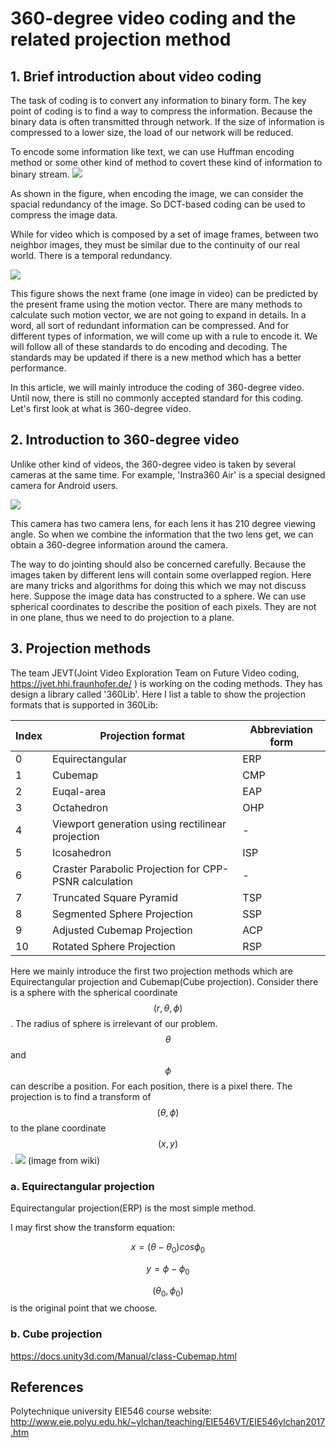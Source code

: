 # 360-degree video coding and the related projection method

## 1. Brief introduction about video coding

The task of coding is to convert any information to binary form. The key point of coding is to find a way to compress the information. Because the binary data is often transmitted through network. If the size of information is compressed to a lower size, the load of our network will be reduced.

To encode some information like text, we can use Huffman encoding method or some other kind of method to covert these kind of information to binary stream.
![](/assets/video_compression.PNG)

As shown in the figure, when encoding the image, we can consider the spacial redundancy of the image. So DCT-based coding can be used to compress the image data. 

While for video which is composed by a set of image frames, between two neighbor images, they must be similar due to the continuity of our real world. There is a temporal redundancy. 

![](/assets/video_compression_process.PNG)

This figure shows the next frame (one image in video) can be predicted by the present frame using the motion vector. There are many methods to calculate such motion vector, we are not going to expand in details. In a word, all sort of redundant information can be compressed. And for different types of information, we will come up with a rule to encode it. We will follow all of these standards to do encoding and decoding. 
The standards may be updated if there is a new method which has a better performance. 

In this article, we will mainly introduce the coding of 360-degree video. Until now, there is still no commonly accepted standard for this coding. Let's first look at what is 360-degree video.




## 2. Introduction to 360-degree video

Unlike other kind of videos, the 360-degree video is taken by several cameras at the same time. For example, 'Instra360 Air' is a special designed camera for Android users. 

![](/assets/Instra360AirCamera.jpg)

This camera has two camera lens, for each lens it has 210 degree viewing angle. So when we combine the information that the two lens get, we can obtain a 360-degree information around the camera.

The way to do jointing should also be concerned carefully. Because the images taken by different lens will contain some overlapped region. Here are many tricks and algorithms for doing this which we may not discuss here. Suppose the image data has constructed to a sphere. We can use spherical coordinates to describe the position of each pixels. They are not in one plane, thus we need to do projection to a plane.


## 3. Projection methods
The team JEVT(Joint Video Exploration Team on Future Video coding, https://jvet.hhi.fraunhofer.de/
) is working on the coding methods. They has design a library called '360Lib'. Here I list a table to show the projection formats that is supported in 360Lib:

|Index|Projection format|Abbreviation form|
|----|----|---|
|0|Equirectangular|ERP|
|1|Cubemap|CMP|
|2|Euqal-area|EAP|
|3|Octahedron|OHP|
|4|Viewport generation using rectilinear projection|-|
|5|Icosahedron|ISP|
|6|Craster Parabolic Projection for CPP-PSNR calculation|-|
|7|Truncated Square Pyramid|TSP|
|8|Segmented Sphere Projection|SSP|
|9|Adjusted Cubemap Projection|ACP|
|10|Rotated Sphere Projection|RSP|


Here we mainly introduce the first two projection methods which are Equirectangular projection and Cubemap(Cube projection). 
Consider there is a sphere with the spherical coordinate $$(r, \theta, \phi)$$. The radius of sphere is irrelevant of our problem. $$\theta$$ and $$\phi$$ can describe a position. For each position, there is a pixel there. The projection is to find a transform of $$(\theta, \phi)$$ to the plane coordinate $$(x, y)$$.
![](/assets/640px-3D_Spherical.svg.png)
(image from wiki)


### a. Equirectangular projection
Equirectangular projection(ERP) is the most simple method. 

I may first show the transform equation:

$$
x=(\theta-\theta_0)cos\phi_0
$$

$$
y=\phi-\phi_0
$$


$$(\theta_0, \phi_0)$$ is the original point that we choose. 

### b. Cube projection

https://docs.unity3d.com/Manual/class-Cubemap.html

## References
Polytechnique university EIE546 course website: http://www.eie.polyu.edu.hk/~ylchan/teaching/EIE546VT/EIE546ylchan2017.htm

